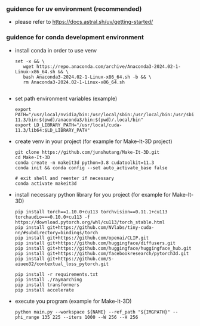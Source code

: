 ### guidence for uv environment (recommended)

- please refer to https://docs.astral.sh/uv/getting-started/

### guidence for conda development environment

- install conda in order to use venv
  
  ```
  set -x && \
     wget https://repo.anaconda.com/archive/Anaconda3-2024.02-1-Linux-x86_64.sh && \
     bash Anaconda3-2024.02-1-Linux-x86_64.sh -b && \
     rm Anaconda3-2024.02-1-Linux-x86_64.sh
   
  ```


- set path environment variables (example)
  ```
  export PATH="/usr/local/nvidia/bin:/usr/local/sbin:/usr/local/bin:/usr/sbin:/usr/bin:/sbin:/usr/local/cuda-11.3/bin:$(pwd)/anaconda3/bin:$(pwd)/.local/bin"
  export LD_LIBRARY_PATH="/usr/local/cuda-11.3/lib64:$LD_LIBRARY_PATH"

- create venv in your project (for example for Make-It-3D project)
  ```
  git clone https://github.com/junshutang/Make-It-3D.git
  cd Make-It-3D
  conda create -n makeit3d python=3.8 cudatoolkit=11.3
  conda init && conda config --set auto_activate_base false 
  
  # exit shell and reenter if necessary
  conda activate makeit3d
  ```
  
- install necessary python library for you project (for example for Make-It-3D)
    ``` 
    pip install torch==1.10.0+cu113 torchvision==0.11.1+cu113 torchaudio===0.10.0+cu113 -f https://download.pytorch.org/whl/cu113/torch_stable.html
    pip install git+https://github.com/NVlabs/tiny-cuda-nn/#subdirectory=bindings/torch
    pip install git+https://github.com/openai/CLIP.git
    pip install git+https://github.com/huggingface/diffusers.git
    pip install git+https://github.com/huggingface/huggingface_hub.git
    pip install git+https://github.com/facebookresearch/pytorch3d.git
    pip install git+https://github.com/S-aiueo32/contextual_loss_pytorch.git

    pip install -r requirements.txt 
    pip install ./raymarching
    pip install transformers
    pip install accelerate
    ```

- execute you program (example for Make-It-3D)
   ```
   python main.py --workspace ${NAME} --ref_path "${IMGPATH}" --phi_range 135 225 --iters 1000 --W 256 --H 256 
   ```
